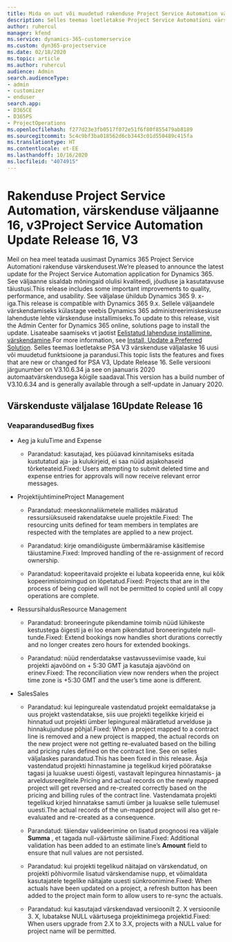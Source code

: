 ```yaml
---
title: Mida on uut või muudetud rakenduse Project Service Automation värskenduse väljaandes 16, V3
description: Selles teemas loetletakse Project Service Automationi värskenduse väljalaske 16, V3 saadaolevaid funktsioone ja parandusi.
author: ruhercul
manager: kfend
ms.service: dynamics-365-customerservice
ms.custom: dyn365-projectservice
ms.date: 02/18/2020
ms.topic: article
ms.author: ruhercul
audience: Admin
search.audienceType:
- admin
- customizer
- enduser
search.app:
- D365CE
- D365PS
- ProjectOperations
ms.openlocfilehash: f277d23e3fb0517f072e51f6f80f855479ab8189
ms.sourcegitcommit: 5c4c9bf3ba018562d6cb3443c01d550489c415fa
ms.translationtype: HT
ms.contentlocale: et-EE
ms.lasthandoff: 10/16/2020
ms.locfileid: "4074915"
---
```

# <a name="project-service-automation-update-release-16-v3"></a><span data-ttu-id="c7a69-103">Rakenduse Project Service Automation, värskenduse väljaanne 16, v3</span><span class="sxs-lookup"><span data-stu-id="c7a69-103">Project Service Automation Update Release 16, V3</span></span>

<span data-ttu-id="c7a69-104">Meil on hea meel teatada uusimast Dynamics 365 Project Service Automationi rakenduse värskendusest.</span><span class="sxs-lookup"><span data-stu-id="c7a69-104">We’re pleased to announce the latest update for the Project Service Automation application for Dynamics 365.</span></span> <span data-ttu-id="c7a69-105">See väljaanne sisaldab mõningaid olulisi kvaliteedi, jõudluse ja kasutatavuse täiustusi.</span><span class="sxs-lookup"><span data-stu-id="c7a69-105">This release includes some important improvements to quality, performance, and usability.</span></span>  <span data-ttu-id="c7a69-106">See väljalase ühildub Dynamics 365 9. x-iga.</span><span class="sxs-lookup"><span data-stu-id="c7a69-106">This release is compatible with Dynamics 365 9.x.</span></span> <span data-ttu-id="c7a69-107">Sellele väljaandele värskendamiseks külastage veebis Dynamics 365 administreerimiskeskuse lahenduste lehte värskenduse installimiseks.</span><span class="sxs-lookup"><span data-stu-id="c7a69-107">To update to this release, visit the Admin Center for Dynamics 365 online, solutions page to install the update.</span></span> <span data-ttu-id="c7a69-108">Lisateabe saamiseks vt jaotist [Eelistatud lahenduse installimine, värskendamine](https://docs.microsoft.com/dynamics365/project-service/upgrade-psa-home-page).</span><span class="sxs-lookup"><span data-stu-id="c7a69-108">For more information, see [Install, Update a Preferred Solution](https://docs.microsoft.com/dynamics365/project-service/upgrade-psa-home-page).</span></span>
<span data-ttu-id="c7a69-109">Selles teemas loetletakse PSA V3 värskenduse väljalaske 16 uusi või muudetud funktsioone ja parandusi.</span><span class="sxs-lookup"><span data-stu-id="c7a69-109">This topic lists the features and fixes that are new or changed for PSA V3, Update Release 16.</span></span> <span data-ttu-id="c7a69-110">Selle versiooni järgunumber on V3.10.6.34 ja see on jaanuaris 2020 automaatvärskendusega kõigile saadaval.</span><span class="sxs-lookup"><span data-stu-id="c7a69-110">This version has a build number of V3.10.6.34 and is generally available through a self-update in January 2020.</span></span>


## <a name="update-release-16"></a><span data-ttu-id="c7a69-111">Värskenduste väljalase 16</span><span class="sxs-lookup"><span data-stu-id="c7a69-111">Update Release 16</span></span>

### <a name="bug-fixes"></a><span data-ttu-id="c7a69-112">Veaparandused</span><span class="sxs-lookup"><span data-stu-id="c7a69-112">Bug fixes</span></span>

-   <span data-ttu-id="c7a69-113">Aeg ja kulu</span><span class="sxs-lookup"><span data-stu-id="c7a69-113">Time and Expense</span></span>

    -   <span data-ttu-id="c7a69-114">Parandatud: kasutajad, kes püüavad kinnitamiseks esitada kustutatud aja- ja kulukirjeid, ei saa nüüd asjakohaseid tõrketeateid.</span><span class="sxs-lookup"><span data-stu-id="c7a69-114">Fixed: Users attempting to submit deleted time and expense entries for approvals will now receive relevant error messages.</span></span>

-   <span data-ttu-id="c7a69-115">Projektijuhtimine</span><span class="sxs-lookup"><span data-stu-id="c7a69-115">Project Management</span></span>

    -   <span data-ttu-id="c7a69-116">Parandatud: meeskonnaliikmetele mallides määratud ressursiüksuseid rakendatakse uuele projektile.</span><span class="sxs-lookup"><span data-stu-id="c7a69-116">Fixed: The resourcing units defined for team members in templates are respected with the templates are applied to a new project.</span></span>

    -   <span data-ttu-id="c7a69-117">Parandatud: kirje omandiõiguste ümbermääramise käsitlemise täiustamine.</span><span class="sxs-lookup"><span data-stu-id="c7a69-117">Fixed: Improved handling of the re-assignment of record ownership.</span></span>

    -   <span data-ttu-id="c7a69-118">Parandatud: kopeeritavaid projekte ei lubata kopeerida enne, kui kõik kopeerimistoimingud on lõpetatud.</span><span class="sxs-lookup"><span data-stu-id="c7a69-118">Fixed: Projects that are in the process of being copied will not be permitted to copied until all copy operations are complete.</span></span>

-   <span data-ttu-id="c7a69-119">Ressursihaldus</span><span class="sxs-lookup"><span data-stu-id="c7a69-119">Resource Management</span></span>

    -   <span data-ttu-id="c7a69-120">Parandatud: broneeringute pikendamine toimib nüüd lühikeste kestustega õigesti ja ei loo enam pikendatud broneeringutele null-tunde.</span><span class="sxs-lookup"><span data-stu-id="c7a69-120">Fixed: Extend bookings now handles short durations correctly and no longer creates zero hours for extended bookings.</span></span>

    -   <span data-ttu-id="c7a69-121">Parandatud: nüüd renderdatakse vastavusseviimise vaade, kui projekti ajavöönd on + 5:30 GMT ja kasutaja ajavöönd on erinev.</span><span class="sxs-lookup"><span data-stu-id="c7a69-121">Fixed: The reconciliation view now renders when the project time zone is +5:30 GMT and the user’s time aone is different.</span></span>

-   <span data-ttu-id="c7a69-122">Sales</span><span class="sxs-lookup"><span data-stu-id="c7a69-122">Sales</span></span>

    -   <span data-ttu-id="c7a69-123">Parandatud: kui lepingureale vastendatud projekt eemaldatakse ja uus projekt vastendatakse, siis uue projekti tegelikke kirjeid ei hinnatud uut projekti ümber lepingureal määratletud arvelduse ja hinnakujunduse põhjal.</span><span class="sxs-lookup"><span data-stu-id="c7a69-123">Fixed: When a project mapped to a contract line is removed and a new project is mapped, the actual records on the new project were not getting re-evaluated based on the billing and pricing rules defined on the contract line.</span></span> <span data-ttu-id="c7a69-124">See on selles väljalaskes parandatud.</span><span class="sxs-lookup"><span data-stu-id="c7a69-124">This has been fixed in this release.</span></span> <span data-ttu-id="c7a69-125">Äsja vastendatud projekti hinnastamine ja tegelikud kirjed pööratakse tagasi ja luuakse uuesti õigesti, vastavalt lepingurea hinnastamis- ja arveldusreeglitele.</span><span class="sxs-lookup"><span data-stu-id="c7a69-125">Pricing and actual records on the newly mapped project will get reversed and re-created correctly based on the pricing and billing rules of the contract line.</span></span> <span data-ttu-id="c7a69-126">Vastendamata projekti tegelikud kirjed hinnatakse samuti ümber ja luuakse selle tulemusel uuesti.</span><span class="sxs-lookup"><span data-stu-id="c7a69-126">The actual records of the un-mapped project will also get re-evaluated and re-created as a consequence.</span></span>

    -   <span data-ttu-id="c7a69-127">Parandatud: täiendav valideerimine on lisatud prognoosi rea väljale **Summa** , et tagada null-väärtuste säilimine.</span><span class="sxs-lookup"><span data-stu-id="c7a69-127">Fixed: Additional validation has been added to an estimate line’s **Amount** field to ensure that null values are not persisted.</span></span>

    -   <span data-ttu-id="c7a69-128">Parandatud: kui projekti tegelikud näitajad on värskendatud, on projekti põhivormile lisatud värskendamise nupp, et võimaldata kasutajatele tegelike näitajate uuesti sünkroonimine.</span><span class="sxs-lookup"><span data-stu-id="c7a69-128">Fixed: When actuals have been updated on a project, a refresh button has been added to the project main form to allow users to re-sync the actuals.</span></span>

    -   <span data-ttu-id="c7a69-129">Parandatud: kui kasutajad värskendavad versioonilt 2. X versioonile 3. X, lubatakse NULL väärtusega projektinimega projektid.</span><span class="sxs-lookup"><span data-stu-id="c7a69-129">Fixed: When users upgrade from 2.X to 3.X, projects with a NULL value for project name will be permitted.</span></span>

